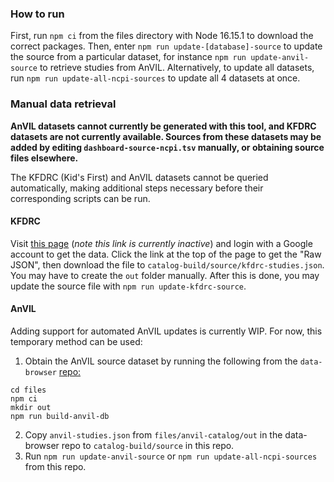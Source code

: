 ### How to run

First, run `npm ci` from the files directory with Node 16.15.1 to download the correct packages.
Then, enter `npm run update-[database]-source` to update the source from a particular dataset,
for instance `npm run update-anvil-source` to retrieve studies from AnVIL. Alternatively, to update all datasets,
run `npm run update-all-ncpi-sources` to update all 4 datasets at once.

### Manual data retrieval

**AnVIL datasets cannot currently be generated with this tool, and KFDRC datasets are not currently available. Sources from these datasets may be added by editing `dashboard-source-ncpi.tsv` manually, or obtaining source files elsewhere.**

The KFDRC (Kid's First) and AnVIL datasets cannot be queried automatically, making additional steps necessary before
their corresponding scripts can be run.

#### KFDRC

Visit [this page](https://kf-api-fhir-service.kidsfirstdrc.org/ResearchStudy?_total=accurate) (*note this link is currently inactive*) and login with a Google
account to get the data. Click the link at the top of the page to get the "Raw JSON", then download the file to
`catalog-build/source/kfdrc-studies.json`. You may have to create the `out` folder manually. After this is done, you
may update the source file with `npm run update-kfdrc-source`.

#### AnVIL

Adding support for automated AnVIL updates is currently WIP. For now, this temporary method can be used: 

1. Obtain the AnVIL source dataset by running the following from the `data-browser` [repo:](https://github.com/DataBiosphere/data-browser)
```
cd files
npm ci
mkdir out
npm run build-anvil-db
```
2. Copy `anvil-studies.json` from `files/anvil-catalog/out` in the data-browser repo to `catalog-build/source` in this repo.
3. Run `npm run update-anvil-source` or `npm run update-all-ncpi-sources` from this repo.